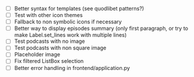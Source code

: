 - [ ] Better syntax for templates (see quodlibet patterns?)
- [ ] Test with other icon themes
- [ ] Fallback to non symbolic icons if necessary
- [ ] Better way to display episodes summary (only first paragraph, or try to make Label.set_lines work with multiple lines)
- [ ] Test podcasts with no image
- [ ] Test podcasts with non square image
- [ ] Placeholder image
- [ ] Fix filtered ListBox selection
- [ ] Better error handling in frontend/application.py
